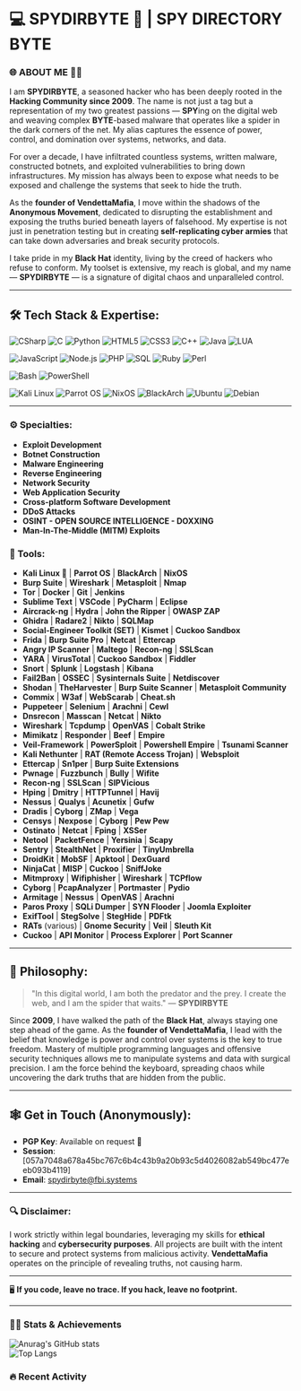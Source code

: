 # 💻 SPYDIRBYTE 👾 | SPY DIRECTORY BYTE

### 🌐 ABOUT ME 🕵️‍♂️

I am **SPYDIRBYTE**, a seasoned hacker who has been deeply rooted in the **Hacking Community since 2009**. The name is not just a tag but a representation of my two greatest passions — **SPY**ing on the digital web and weaving complex **BYTE**-based malware that operates like a spider in the dark corners of the net. My alias captures the essence of power, control, and domination over systems, networks, and data.

For over a decade, I have infiltrated countless systems, written malware, constructed botnets, and exploited vulnerabilities to bring down infrastructures. My mission has always been to expose what needs to be exposed and challenge the systems that seek to hide the truth. 

As the **founder of VendettaMafia**, I move within the shadows of the **Anonymous Movement**, dedicated to disrupting the establishment and exposing the truths buried beneath layers of falsehood. My expertise is not just in penetration testing but in creating **self-replicating cyber armies** that can take down adversaries and break security protocols.

I take pride in my **Black Hat** identity, living by the creed of hackers who refuse to conform. My toolset is extensive, my reach is global, and my name — **SPYDIRBYTE** — is a signature of digital chaos and unparalleled control.

---

## 🛠️ Tech Stack & Expertise:

![CSharp](https://img.shields.io/badge/C%23-239120?style=flat-square&logo=csharp&logoColor=white)
![C](https://img.shields.io/badge/C-00599C?style=flat-square&logo=c&logoColor=white)
![Python](https://img.shields.io/badge/Python-3776AB?style=flat-square&logo=python&logoColor=white)
![HTML5](https://img.shields.io/badge/HTML5-E34F26?style=flat-square&logo=html5&logoColor=white)
![CSS3](https://img.shields.io/badge/CSS3-1572B6?style=flat-square&logo=css3&logoColor=white)
![C++](https://img.shields.io/badge/C++-00599C?style=flat-square&logo=cplusplus&logoColor=white)
![Java](https://img.shields.io/badge/Java-007396?style=flat-square&logo=java&logoColor=white)
![LUA](https://img.shields.io/badge/LUA-2C2D72?style=flat-square&logo=lua&logoColor=white)

![JavaScript](https://img.shields.io/badge/JavaScript-F7DF1E?style=flat-square&logo=javascript&logoColor=black)
![Node.js](https://img.shields.io/badge/Node.js-339933?style=flat-square&logo=nodedotjs&logoColor=white)
![PHP](https://img.shields.io/badge/PHP-777BB4?style=flat-square&logo=php&logoColor=white)
![SQL](https://img.shields.io/badge/SQL-4479A1?style=flat-square&logo=MySQL&logoColor=white)
![Ruby](https://img.shields.io/badge/Ruby-CC342D?style=flat-square&logo=ruby&logoColor=white)
![Perl](https://img.shields.io/badge/Perl-39457E?style=flat-square&logo=perl&logoColor=white)

![Bash](https://img.shields.io/badge/Bash-4EAA25?style=flat-square&logo=gnu-bash&logoColor=white)
![PowerShell](https://img.shields.io/badge/PowerShell-5391FE?style=flat-square&logo=powershell&logoColor=white)

![Kali Linux](https://img.shields.io/badge/Kali_Linux-557C94?style=flat-square&logo=kalilinux&logoColor=white)
![Parrot OS](https://img.shields.io/badge/Parrot%20OS-1DE9B6?style=flat-square&logo=parrotos&logoColor=white)
![NixOS](https://img.shields.io/badge/NixOS-5277C3?style=flat-square&logo=nixos&logoColor=white)
![BlackArch](https://img.shields.io/badge/BlackArch-EE0000?style=flat-square&logo=archlinux&logoColor=white)
![Ubuntu](https://img.shields.io/badge/Ubuntu-E95420?style=flat-square&logo=ubuntu&logoColor=white)
![Debian](https://img.shields.io/badge/Debian-A81D33?style=flat-square&logo=debian&logoColor=white)

---

### ⚙️ Specialties:
- **Exploit Development**
- **Botnet Construction**
- **Malware Engineering**
- **Reverse Engineering**
- **Network Security**
- **Web Application Security**
- **Cross-platform Software Development**
- **DDoS Attacks**
- **OSINT - OPEN SOURCE INTELLIGENCE - DOXXING**
- **Man-In-The-Middle (MITM) Exploits**

### 💼 Tools:
- **Kali Linux 🐉** | **Parrot OS** | **BlackArch** | **NixOS**
- **Burp Suite** | **Wireshark** | **Metasploit** | **Nmap**
- **Tor** | **Docker** | **Git** | **Jenkins**
- **Sublime Text** | **VSCode** | **PyCharm** | **Eclipse**
- **Aircrack-ng** | **Hydra** | **John the Ripper** | **OWASP ZAP**
- **Ghidra** | **Radare2** | **Nikto** | **SQLMap**
- **Social-Engineer Toolkit (SET)** | **Kismet** | **Cuckoo Sandbox**
- **Frida** | **Burp Suite Pro** | **Netcat** | **Ettercap**
- **Angry IP Scanner** | **Maltego** | **Recon-ng** | **SSLScan**
- **YARA** | **VirusTotal** | **Cuckoo Sandbox** | **Fiddler**
- **Snort** | **Splunk** | **Logstash** | **Kibana**
- **Fail2Ban** | **OSSEC** | **Sysinternals Suite** | **Netdiscover**
- **Shodan** | **TheHarvester** | **Burp Suite Scanner** | **Metasploit Community**
- **Commix** | **W3af** | **WebScarab** | **Cheat.sh**
- **Puppeteer** | **Selenium** | **Arachni** | **Cewl**
- **Dnsrecon** | **Masscan** | **Netcat** | **Nikto**
- **Wireshark** | **Tcpdump** | **OpenVAS** | **Cobalt Strike**
- **Mimikatz** | **Responder** | **Beef** | **Empire**
- **Veil-Framework** | **PowerSploit** | **Powershell Empire** | **Tsunami Scanner**
- **Kali Nethunter** | **RAT (Remote Access Trojan)** | **Websploit**
- **Ettercap** | **Sn1per** | **Burp Suite Extensions**
- **Pwnage** | **Fuzzbunch** | **Bully** | **Wifite**
- **Recon-ng** | **SSLScan** | **SIPVicious**
- **Hping** | **Dmitry** | **HTTPTunnel** | **Havij**
- **Nessus** | **Qualys** | **Acunetix** | **Gufw**
- **Dradis** | **Cyborg** | **ZMap** | **Vega**
- **Censys** | **Nexpose** | **Cyborg** | **Pew Pew**
- **Ostinato** | **Netcat** | **Fping** | **XSSer**
- **Netool** | **PacketFence** | **Yersinia** | **Scapy**
- **Sentry** | **StealthNet** | **Proxifier** | **TinyUmbrella**
- **DroidKit** | **MobSF** | **Apktool** | **DexGuard**
- **NinjaCat** | **MISP** | **Cuckoo** | **SniffJoke**
- **Mitmproxy** | **Wifiphisher** | **Wireshark** | **TCPflow**
- **Cyborg** | **PcapAnalyzer** | **Portmaster** | **Pydio**
- **Armitage** | **Nessus** | **OpenVAS** | **Arachni**
- **Paros Proxy** | **SQLi Dumper** | **SYN Flooder** | **Joomla Exploiter**
- **ExifTool** | **StegSolve** | **StegHide** | **PDFtk**
- **RATs** (various) | **Gnome Security** | **Veil** | **Sleuth Kit**
- **Cuckoo** | **API Monitor** | **Process Explorer** | **Port Scanner**

---

## 🧠 Philosophy:
> "In this digital world, I am both the predator and the prey. I create the web, and I am the spider that waits." — **SPYDIRBYTE**

Since **2009**, I have walked the path of the **Black Hat**, always staying one step ahead of the game. As the **founder of VendettaMafia**, I lead with the belief that knowledge is power and control over systems is the key to true freedom. Mastery of multiple programming languages and offensive security techniques allows me to manipulate systems and data with surgical precision. I am the force behind the keyboard, spreading chaos while uncovering the dark truths that are hidden from the public.

---

## 🕸️ Get in Touch (Anonymously):
- **PGP Key**: Available on request 🔐
- **Session**: [057a7048a678a45bc767c6b4c43b9a20b93c5d4026082ab549bc477eeb093b4119]
- **Email**: [spydirbyte@fbi.systems](mailto:spydirbyte@fbi.systems)

---

### 🔍 Disclaimer:
I work strictly within legal boundaries, leveraging my skills for **ethical hacking** and **cybersecurity purposes**. All projects are built with the intent to secure and protect systems from malicious activity. **VendettaMafia** operates on the principle of revealing truths, not causing harm.

---

🖥️ **If you code, leave no trace. If you hack, leave no footprint.**

---

### 🕵️‍♂️ Stats & Achievements
![Anurag's GitHub stats](https://github-readme-stats.vercel.app/api?username=zpydir&show_icons=true&hide_border=true&count_private=true&theme=radical)  
![Top Langs](https://github-readme-stats.vercel.app/api/top-langs/?username=zpydir&layout=compact&theme=radical)

### 🔥 Recent Activity
<!--START_SECTION:activity-->
<!--END_SECTION:activity-->
